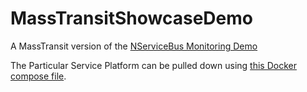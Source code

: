 # MassTransitShowcaseDemo

A MassTransit version of the [NServiceBus Monitoring Demo](https://github.com/Particular/MonitoringDemo/)

The Particular Service Platform can be pulled down using [this Docker compose file](/src/docker-compose.yml).
